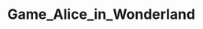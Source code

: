 # Game_Alice_in_Wonderland


<!--
Archivo "main.py":

Importa los módulos necesarios de pygame y sys.
Importa las constantes y animaciones desde archivos separados.
Importa las clases "Player", "Enemy_Shooter", "Enemy_Moving", "Platform" y "Portal" desde archivos separados.
Inicializa pygame y configura la screen del juego.
Establece variables para el tiempo, puntuación y sonidos del juego.
Carga las imágenes y sonidos necesarios para el juego.
Define una función para dibujar el fondo del juego.
Crea instancias de los objetos principales del juego, como el personaje principal, enemigos y plataformas.
Inicia un bucle principal del juego que maneja eventos, actualiza la lógica del juego y dibuja los elementos en la screen.

Archivo "Personaje.py":

Define la clase base "Personaje" que contiene métodos y atributos comunes para los personajes del juego.
El método "animar_personaje" muestra la animación actual del personaje en la screen.
El método "disparar" permite que el personaje dispare proyectiles.

Archivo "Player.py":

Importa las constantes y animaciones desde archivos separados.
Importa la clase base "Personaje" desde el archivo "Personaje.py".
Define la clase "Player", que hereda de la clase base "Personaje".
Agrega atributos específicos del personaje principal, como velocidad, gravedad, vidas, etc.
Implementa métodos para controlar los movimientos y acciones del personaje principal, como saltar, moverse, disparar, etc.
Implementa el método "update" para actualizar la lógica del personaje principal en cada fotograma.

Otros archivos:

Archivo "constantes.py": Contiene constantes utilizadas en el juego, como dimensiones de screen, rutas de archivos, etc.
Archivo "animaciones.py": Contiene listas de imágenes para animaciones utilizadas en el juego.
Archivo "Enemigo.py": Define las clases de los enemigos del juego.
Archivo "Platform.py": Define la clase de las plataformas del juego.
Archivo "Item.py": Define la clase de los objetos de los juegos, como portales y pociones. -->